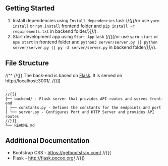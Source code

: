 ﻿## Getting Started

1. Install dependencies using `Install dependencies` task (/*{[{*/or use `yarn install` or `npm install` frontend folder and `pip install -r requirements.txt` in backend folder/*}]}*/).
2. Start development app using `Start App` task (/*{[{*/or use `yarn start` or `npm start` in frontend folder and `python3 server/server.py || python server/server.py || py -3 server/server.py` in backend folder/*}]}*/).

## File Structure
//^^
//{[{
The back-end is based on [Flask](https://github.com/pallets/flask). It is served on http://localhost:3001/.
//}]}

```
.
//{[{
├── backend/ - Flask server that provides API routes and serves front-end
│ ├── constants.py - Defines the constants for the endpoints and port
│ └── server.py - Configures Port and HTTP Server and provides API routes
//}]}
└── README.md
```

## Additional Documentation

- Bootstrap CSS - https://getbootstrap.com/
//{[{
- Flask - http://flask.pocoo.org/
//}]}
